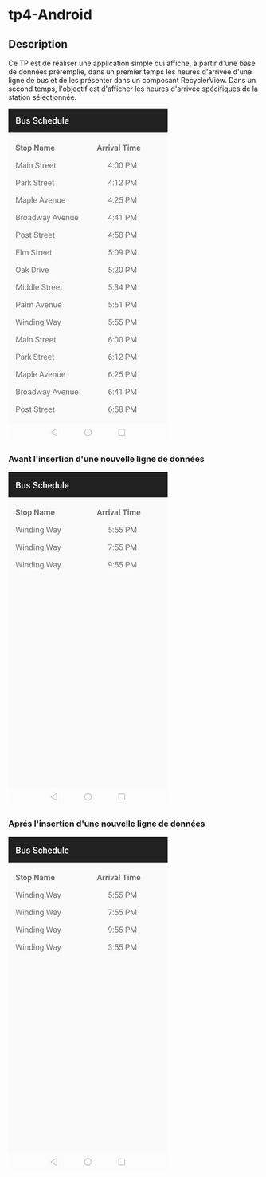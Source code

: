 # tp4-Android

## Description
Ce TP est de réaliser une application simple qui affiche, à partir d'une base de données préremplie, dans un premier temps les heures d'arrivée d'une ligne de bus et de les présenter dans un composant RecyclerView.
Dans un second temps, l'objectif est d'afficher les heures d'arrivée spécifiques de la station sélectionnée.

![Capture d'écran 1](https://github.com/safaweslati/tp4-Android/blob/main/Screenshots/list.jpg)

### Avant l'insertion d'une nouvelle ligne de données
![Capture d'écran 2](https://github.com/safaweslati/tp4-Android/blob/main/Screenshots/before_insert.jpg)  

### Aprés l'insertion d'une nouvelle ligne de données
![Capture d'écran 3](https://github.com/safaweslati/tp4-Android/blob/main/Screenshots/after_insert.jpg)

